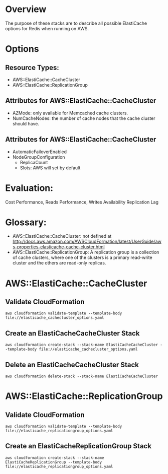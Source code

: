 # Overview
The purpose of these stacks are to describe all possible ElastiCache options for Redis when running on AWS.

# Options

## Resource Types:
- AWS::ElastiCache::CacheCluster
- AWS::ElastiCache::ReplicationGroup

## Attributes for AWS::ElastiCache::CacheCluster
- AZMode: only available for Memcached cache clusters.
- NumCacheNodes: the number of cache nodes that the cache cluster should have.

## Attributes for AWS::ElastiCache::CacheCluster
- AutomaticFailoverEnabled
- NodeGroupConfiguration
  - ReplicaCount
  - Slots: AWS will set by default

# Evaluation:

Cost
Performance, Reads
Performance, Writes
Availability
Replication Lag

# Glossary:

- AWS::ElastiCache::CacheCluster: not defined at http://docs.aws.amazon.com/AWSCloudFormation/latest/UserGuide/aws-properties-elasticache-cache-cluster.html
- AWS::ElastiCache::ReplicationGroup: A replication group is a collection of cache clusters, where one of the clusters is a primary read-write cluster and the others are read-only replicas.

# AWS::ElastiCache::CacheCluster

## Validate CloudFormation
`aws cloudformation validate-template --template-body file://elasticache_cachecluster_options.yaml`

## Create an ElastiCacheCacheCluster Stack
`aws cloudformation create-stack --stack-name ElastiCacheCacheCluster --template-body file://elasticache_cachecluster_options.yaml`

## Delete an ElastiCacheCacheCluster Stack
`aws cloudformation delete-stack --stack-name ElastiCacheCacheCluster`

# AWS::ElastiCache::ReplicationGroup

## Validate CloudFormation
`aws cloudformation validate-template --template-body file://elasticache_replicationgroup_options.yaml`

## Create an ElastiCacheReplicationGroup Stack
`aws cloudformation create-stack --stack-name ElastiCacheReplicationGroup --template-body file://elasticache_replicationgroup_options.yaml`